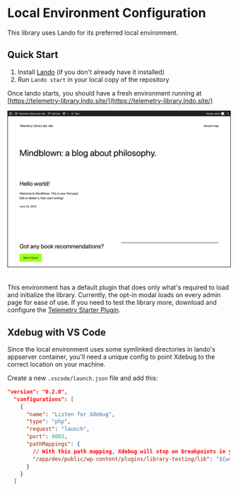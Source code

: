 # Local Environment Configuration

This library uses Lando for its preferred local environment.

## Quick Start
1. Install [Lando](https://lando.dev) (if you don't already have it installed)
2. Run `Lando start` in your local copy of the repository

Once lando starts, you should have a fresh environment running at [https://telemetry-library.lndo.site/](https://telemetry-library.lndo.site/)

<img src="img/new-environment.png" alt="A newly created local environment" style="width: 800px; border:1px solid;margin-bottom: 20px;">


This environment has a default plugin that does only what's required to load and initialize the library. Currently, the opt-in modal loads on every admin page for ease of use. If you need to test the library more, download and configure the [Telemetry Starter Plugin](https://github.com/stellarwp/telemetry-starter).

## Xdebug with VS Code

Since the local environment uses some symlinked directories in lando's appserver container, you'll need a unique config to point Xdebug to the correct location on your machine.

Create a new `.vscode/launch.json` file and add this:
```json
"version": "0.2.0",
  "configurations": [
    {
      "name": "Listen for Xdebug",
      "type": "php",
      "request": "launch",
      "port": 9003,
      "pathMappings": {
		// With this path mapping, Xdebug will stop on breakpoints in your workspace root.
        "/app/dev/public/wp-content/plugins/library-testing/lib": "${workspaceRoot}"
      }
    }
  ]
```
